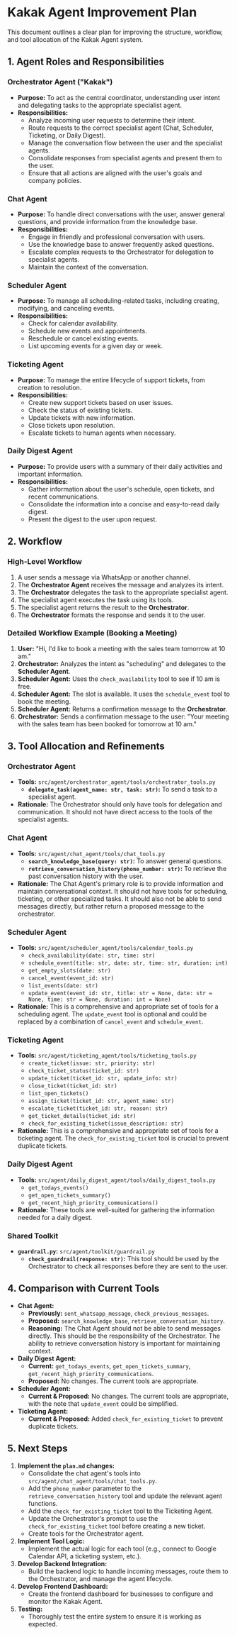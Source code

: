# Kakak Agent Improvement Plan

This document outlines a clear plan for improving the structure, workflow, and tool allocation of the Kakak Agent system.

## 1. Agent Roles and Responsibilities

### Orchestrator Agent ("Kakak")
- **Purpose:** To act as the central coordinator, understanding user intent and delegating tasks to the appropriate specialist agent.
- **Responsibilities:**
    - Analyze incoming user requests to determine their intent.
    - Route requests to the correct specialist agent (Chat, Scheduler, Ticketing, or Daily Digest).
    - Manage the conversation flow between the user and the specialist agents.
    - Consolidate responses from specialist agents and present them to the user.
    - Ensure that all actions are aligned with the user's goals and company policies.

### Chat Agent
- **Purpose:** To handle direct conversations with the user, answer general questions, and provide information from the knowledge base.
- **Responsibilities:**
    - Engage in friendly and professional conversation with users.
    - Use the knowledge base to answer frequently asked questions.
    - Escalate complex requests to the Orchestrator for delegation to specialist agents.
    - Maintain the context of the conversation.

### Scheduler Agent
- **Purpose:** To manage all scheduling-related tasks, including creating, modifying, and canceling events.
- **Responsibilities:**
    - Check for calendar availability.
    - Schedule new events and appointments.
    - Reschedule or cancel existing events.
    - List upcoming events for a given day or week.

### Ticketing Agent
- **Purpose:** To manage the entire lifecycle of support tickets, from creation to resolution.
- **Responsibilities:**
    - Create new support tickets based on user issues.
    - Check the status of existing tickets.
    - Update tickets with new information.
    - Close tickets upon resolution.
    - Escalate tickets to human agents when necessary.

### Daily Digest Agent
- **Purpose:** To provide users with a summary of their daily activities and important information.
- **Responsibilities:**
    - Gather information about the user's schedule, open tickets, and recent communications.
    - Consolidate the information into a concise and easy-to-read daily digest.
    - Present the digest to the user upon request.

## 2. Workflow

### High-Level Workflow
1.  A user sends a message via WhatsApp or another channel.
2.  The **Orchestrator Agent** receives the message and analyzes its intent.
3.  The **Orchestrator** delegates the task to the appropriate specialist agent.
4.  The specialist agent executes the task using its tools.
5.  The specialist agent returns the result to the **Orchestrator**.
6.  The **Orchestrator** formats the response and sends it to the user.

### Detailed Workflow Example (Booking a Meeting)
1.  **User:** "Hi, I'd like to book a meeting with the sales team tomorrow at 10 am."
2.  **Orchestrator:** Analyzes the intent as "scheduling" and delegates to the **Scheduler Agent**.
3.  **Scheduler Agent:** Uses the `check_availability` tool to see if 10 am is free.
4.  **Scheduler Agent:** The slot is available. It uses the `schedule_event` tool to book the meeting.
5.  **Scheduler Agent:** Returns a confirmation message to the **Orchestrator**.
6.  **Orchestrator:** Sends a confirmation message to the user: "Your meeting with the sales team has been booked for tomorrow at 10 am."

## 3. Tool Allocation and Refinements

### Orchestrator Agent
- **Tools:** `src/agent/orchestrator_agent/tools/orchestrator_tools.py`
    - **`delegate_task(agent_name: str, task: str)`:** To send a task to a specialist agent.
- **Rationale:** The Orchestrator should only have tools for delegation and communication. It should not have direct access to the tools of the specialist agents.

### Chat Agent
- **Tools:** `src/agent/chat_agent/tools/chat_tools.py`
    - **`search_knowledge_base(query: str)`:** To answer general questions.
    - **`retrieve_conversation_history(phone_number: str)`:** To retrieve the past conversation history with the user.
- **Rationale:** The Chat Agent's primary role is to provide information and maintain conversational context. It should not have tools for scheduling, ticketing, or other specialized tasks. It should also not be able to send messages directly, but rather return a proposed message to the orchestrator.

### Scheduler Agent
- **Tools:** `src/agent/scheduler_agent/tools/calendar_tools.py`
    - `check_availability(date: str, time: str)`
    - `schedule_event(title: str, date: str, time: str, duration: int)`
    - `get_empty_slots(date: str)`
    - `cancel_event(event_id: str)`
    - `list_events(date: str)`
    - `update_event(event_id: str, title: str = None, date: str = None, time: str = None, duration: int = None)`
- **Rationale:** This is a comprehensive and appropriate set of tools for a scheduling agent. The `update_event` tool is optional and could be replaced by a combination of `cancel_event` and `schedule_event`.

### Ticketing Agent
- **Tools:** `src/agent/ticketing_agent/tools/ticketing_tools.py`
    - `create_ticket(issue: str, priority: str)`
    - `check_ticket_status(ticket_id: str)`
    - `update_ticket(ticket_id: str, update_info: str)`
    - `close_ticket(ticket_id: str)`
    - `list_open_tickets()`
    - `assign_ticket(ticket_id: str, agent_name: str)`
    - `escalate_ticket(ticket_id: str, reason: str)`
    - `get_ticket_details(ticket_id: str)`
    - `check_for_existing_ticket(issue_description: str)`
- **Rationale:** This is a comprehensive and appropriate set of tools for a ticketing agent. The `check_for_existing_ticket` tool is crucial to prevent duplicate tickets.

### Daily Digest Agent
- **Tools:** `src/agent/daily_digest_agent/tools/daily_digest_tools.py`
    - `get_todays_events()`
    - `get_open_tickets_summary()`
    - `get_recent_high_priority_communications()`
- **Rationale:** These tools are well-suited for gathering the information needed for a daily digest.

### Shared Toolkit
- **`guardrail.py`:** `src/agent/toolkit/guardrail.py`
    - **`check_guardrail(response: str)`:** This tool should be used by the Orchestrator to check all responses before they are sent to the user.

## 4. Comparison with Current Tools

- **Chat Agent:**
    - **Previously:** `sent_whatsapp_message`, `check_previous_messages`.
    - **Proposed:** `search_knowledge_base`, `retrieve_conversation_history`.
    - **Reasoning:** The Chat Agent should not be able to send messages directly. This should be the responsibility of the Orchestrator. The ability to retrieve conversation history is important for maintaining context.
- **Daily Digest Agent:**
    - **Current:** `get_todays_events`, `get_open_tickets_summary`, `get_recent_high_priority_communications`.
    - **Proposed:** No changes. The current tools are appropriate.
- **Scheduler Agent:**
    - **Current & Proposed:** No changes. The current tools are appropriate, with the note that `update_event` could be simplified.
- **Ticketing Agent:**
    - **Current & Proposed:** Added `check_for_existing_ticket` to prevent duplicate tickets.

## 5. Next Steps

1.  **Implement the `plan.md` changes:**
    - Consolidate the chat agent's tools into `src/agent/chat_agent/tools/chat_tools.py`.
    - Add the `phone_number` parameter to the `retrieve_conversation_history` tool and update the relevant agent functions.
    - Add the `check_for_existing_ticket` tool to the Ticketing Agent.
    - Update the Orchestrator's prompt to use the `check_for_existing_ticket` tool before creating a new ticket.
    - Create tools for the Orchestrator agent.
2.  **Implement Tool Logic:**
    - Implement the actual logic for each tool (e.g., connect to Google Calendar API, a ticketing system, etc.).
3.  **Develop Backend Integration:**
    - Build the backend logic to handle incoming messages, route them to the Orchestrator, and manage the agent lifecycle.
4.  **Develop Frontend Dashboard:**
    - Create the frontend dashboard for businesses to configure and monitor the Kakak Agent.
5.  **Testing:**
    - Thoroughly test the entire system to ensure it is working as expected.
